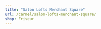 ```yaml
---
title: "Salon Lofts Merchant Square"
url: /carmel/salon-lofts-merchant-square/
shop: Friseur
---
```

